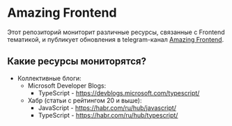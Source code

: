 # Amazing Frontend

Этот репозиторий мониторит различные ресурсы, связанные с Frontend тематикой, и публикует обновления в telegram-канал [Amazing Frontend](https://t.me/amazing_frontend).

## Какие ресурсы мониторятся?

- Коллективные блоги:
    - Microsoft Developer Blogs:
        - TypeScript - https://devblogs.microsoft.com/typescript/
    - Хабр (статьи с рейтингом 20 и выше):
        - JavaScript - https://habr.com/ru/hub/javascript/
        - TypeScript - https://habr.com/ru/hub/typescript/
